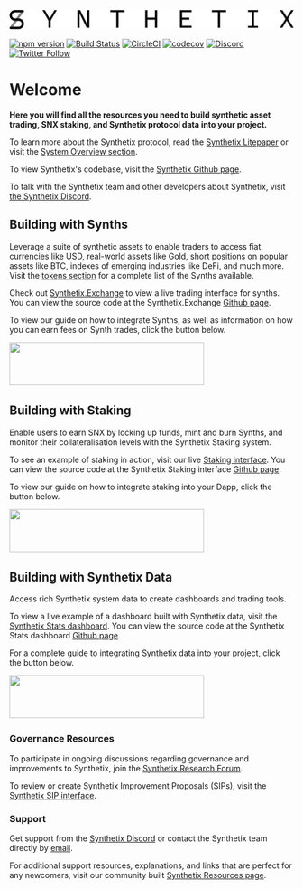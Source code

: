 ![Synthetix](img/logos/synthetix_text_logo.png)

[![npm version](https://badge.fury.io/js/synthetix.svg)](https://badge.fury.io/js/synthetix)
[![Build Status](https://travis-ci.org/Synthetixio/synthetix.svg?branch=master)](https://travis-ci.org/Synthetixio/synthetix)
[![CircleCI](https://circleci.com/gh/Synthetixio/synthetix.svg?style=svg)](https://circleci.com/gh/Synthetixio/synthetix)
[![codecov](https://codecov.io/gh/Synthetixio/synthetix/branch/develop/graph/badge.svg)](https://codecov.io/gh/Synthetixio/synthetix)
[![Discord](https://img.shields.io/discord/413890591840272394.svg?color=768AD4&label=discord&logo=https%3A%2F%2Fdiscordapp.com%2Fassets%2F8c9701b98ad4372b58f13fd9f65f966e.svg)](https://discordapp.com/channels/413890591840272394/)
[![Twitter Follow](https://img.shields.io/twitter/follow/synthetix_io.svg?label=synthetix_io&style=social)](https://twitter.com/synthetix_io)

# Welcome
**Here you will find all the resources you need to build synthetic asset trading, SNX staking, and Synthetix protocol data into your project.**

To learn more about the Synthetix protocol, read the [Synthetix Litepaper](./litepaper) or visit the [System Overview section](./synopsis).

To view Synthetix's codebase, visit the [Synthetix Github page](https://github.com/synthetixio).

To talk with the Synthetix team and other developers about Synthetix, visit [the Synthetix Discord](https://discordapp.com/invite/AEdUHzt).

## Building with Synths

Leverage a suite of synthetic assets to enable traders to access fiat currencies like USD, real-world assets like Gold, short positions on popular assets like BTC, indexes of emerging industries like DeFi, and much more. Visit the [tokens section](./tokens) for a complete list of the Synths available.

Check out [Synthetix.Exchange](https://www.synthetix.io/products/exchange) to view a live trading interface for synths. You can view the source code at the Synthetix.Exchange [Github page](https://github.com/synthetixio/synthetix-exchange).

To view our guide on how to integrate Synths, as well as information on how you can earn fees on Synth trades, click the button below.

<a href="https://www.synthetix.io/products/mintr" >
<img src="/img/misc/Synths Button.png" width="345" height="76" >
</a>

## Building with Staking

Enable users to earn SNX by locking up funds, mint and burn Synths, and monitor their collateralisation levels with the Synthetix Staking system.

To see an example of staking in action, visit our live [Staking interface](https://www.synthetix.io/products/mintr). You can view the source code at the Synthetix Staking interface [Github page](https://github.com/synthetixio/synthetix-mintr).

To view our guide on how to integrate staking into your Dapp, click the button below.

<a href="https://www.synthetix.io/products/mintr" >
<img src="/img/misc/Staking Button.png" width="345" height="76" >
</a>

## Building with Synthetix Data

Access rich Synthetix system data to create dashboards and trading tools.

To view a live example of a dashboard built with Synthetix data, visit the [Synthetix Stats dashboard](https://dashboard.synthetix.io/). You can view the source code at the Synthetix Stats dashboard [Github page](https://github.com/synthetixio/synthetix-dashboard).

For a complete guide to integrating Synthetix data into your project, click the button below.

<a href="https://www.synthetix.io/products/mintr" >
<img src="/img/misc/Synthetix Data.png" width="345" height="76" >
</a>

### Governance Resources

To participate in ongoing discussions regarding governance and improvements to Synthetix, join the [Synthetix Research Forum](https://research.synthetix.io/).

To review or create Synthetix Improvement Proposals (SIPs), visit the [Synthetix SIP interface](https://sips.synthetix.io).

### Support

Get support from the [Synthetix Discord](https://discordapp.com/invite/AEdUHzt) or contact the Synthetix team directly by [email](https://www.synthetix.io/contact-us).

For additional support resources, explanations, and links that are perfect for any newcomers, visit our community built [Synthetix Resources page](https://synthetix.community/docs/resources).
